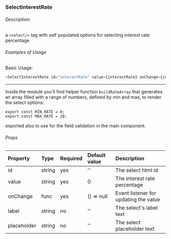 ### SelectInterestRate

###### Description:
a `<select/>` tag with self populated options for selecting interest rate percentage

###### Examples of Usage

Basic Usage:
```javascript
<SelectInterestRate id="interestRate" value={interestRate} onChange={inputChangeHandler}/>
```
----

Inside the module you'll find helper function `buildRateArray` that generates an array filled with a range of numbers, defined by min and max, to render the select options:
```
export const MIN_RATE = 0;
export const MAX_RATE = 20;
```
exported also to use for the field validation in the main component.


###### Props

Property | Type | Required | Default value | Description
:--- | :--- | :--- | :--- | :---
id|string|yes|''|The select html id
value|string|yes|0|The interest rate percentage
onChange|func|yes|() => null|Event listener for updating the value
label|string|no|''|The select's label text
placeholder|string|no|''|The select placeholder text